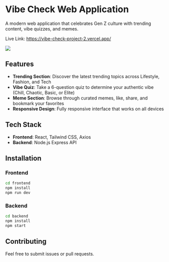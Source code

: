 # Vibe Check Web Application

A modern web application that celebrates Gen Z culture with trending content, vibe quizzes, and memes.

Live Link: https://vibe-check-project-2.vercel.app/

![](https://i.imgur.com/PaaUwM3.png)


## Features

- **Trending Section**: Discover the latest trending topics across Lifestyle, Fashion, and Tech
- **Vibe Quiz**: Take a 6-question quiz to determine your authentic vibe (Chill, Chaotic, Basic, or Elite)
- **Meme Section**: Browse through curated memes, like, share, and bookmark your favorites
- **Responsive Design**: Fully responsive interface that works on all devices

## Tech Stack

- **Frontend**: React, Tailwind CSS, Axios
- **Backend**: Node.js Express API

## Installation

### Frontend

```bash
cd frontend
npm install
npm run dev
```

### Backend

```bash
cd backend
npm install
npm start
```


## Contributing

Feel free to submit issues or pull requests. 
